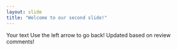 ```yaml
---
layout: slide
title: "Welcome to our second slide!"
---
```

Your text
Use the left arrow to go back!
Updated based on review comments!
